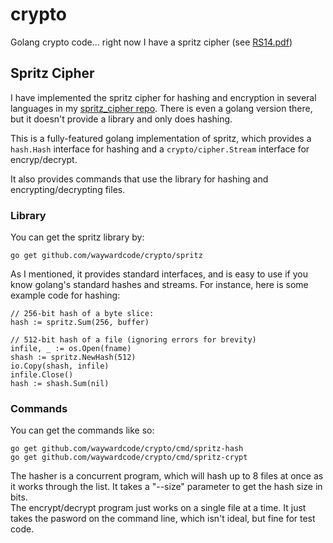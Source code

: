 # crypto
Golang crypto code... right now I have a spritz cipher (see [RS14.pdf][2])

## Spritz Cipher
I have implemented the spritz cipher for hashing and encryption in several 
languages in my [spritz_cipher repo][1].  There is even a golang version
there, but it doesn't provide a library and only does hashing.

This is a fully-featured golang implementation of spritz, which
provides a `hash.Hash` interface for hashing and a `crypto/cipher.Stream`
interface for encryp/decrypt.  

It also provides commands that use the library for hashing and 
encrypting/decrypting files.

### Library
You can get the spritz library by:

    go get github.com/waywardcode/crypto/spritz

As I mentioned, it provides standard interfaces, and is
easy to use if you know golang's standard hashes and streams.  For instance,
here is some example code for hashing:

    // 256-bit hash of a byte slice:
    hash := spritz.Sum(256, buffer)
    
    // 512-bit hash of a file (ignoring errors for brevity)
    infile, _ := os.Open(fname)
    shash := spritz.NewHash(512)
    io.Copy(shash, infile)
    infile.Close()
    hash := shash.Sum(nil)

### Commands

You can get the commands like so:

    go get github.com/waywardcode/crypto/cmd/spritz-hash
    go get github.com/waywardcode/crypto/cmd/spritz-crypt

The hasher is a concurrent program, which will hash up to 8 files at once as it works
through the list.  It takes a "--size" parameter to get the hash size in bits.  
The encrypt/decrypt program just works on a single file at a time.  It just takes
the pasword on the command line, which isn't ideal, but fine for test code.

[1]: https://github.com/waywardcode/spritz_cipher
[2]: http://people.csail.mit.edu/rivest/pubs/RS14.pdf
